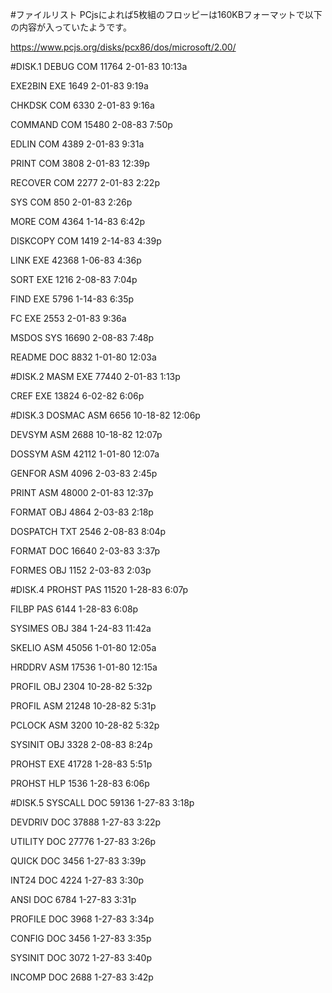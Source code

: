#ファイルリスト
PCjsによれば5枚組のフロッピーは160KBフォーマットで以下の内容が入っていたようです。

https://www.pcjs.org/disks/pcx86/dos/microsoft/2.00/

#DISK.1
DEBUG    COM    11764   2-01-83  10:13a

EXE2BIN  EXE     1649   2-01-83   9:19a

CHKDSK   COM     6330   2-01-83   9:16a

COMMAND  COM    15480   2-08-83   7:50p

EDLIN    COM     4389   2-01-83   9:31a

PRINT    COM     3808   2-01-83  12:39p

RECOVER  COM     2277   2-01-83   2:22p

SYS      COM      850   2-01-83   2:26p

MORE     COM     4364   1-14-83   6:42p

DISKCOPY COM     1419   2-14-83   4:39p

LINK     EXE    42368   1-06-83   4:36p

SORT     EXE     1216   2-08-83   7:04p

FIND     EXE     5796   1-14-83   6:35p

FC       EXE     2553   2-01-83   9:36a

MSDOS    SYS    16690   2-08-83   7:48p

README   DOC     8832   1-01-80  12:03a

#DISK.2
MASM     EXE    77440   2-01-83   1:13p

CREF     EXE    13824   6-02-82   6:06p

#DISK.3
DOSMAC   ASM     6656  10-18-82  12:06p

DEVSYM   ASM     2688  10-18-82  12:07p

DOSSYM   ASM    42112   1-01-80  12:07a

GENFOR   ASM     4096   2-03-83   2:45p

PRINT    ASM    48000   2-01-83  12:37p

FORMAT   OBJ     4864   2-03-83   2:18p

DOSPATCH TXT     2546   2-08-83   8:04p

FORMAT   DOC    16640   2-03-83   3:37p

FORMES   OBJ     1152   2-03-83   2:03p

#DISK.4
PROHST   PAS    11520   1-28-83   6:07p

FILBP    PAS     6144   1-28-83   6:08p

SYSIMES  OBJ      384   1-24-83  11:42a

SKELIO   ASM    45056   1-01-80  12:05a

HRDDRV   ASM    17536   1-01-80  12:15a

PROFIL   OBJ     2304  10-28-82   5:32p

PROFIL   ASM    21248  10-28-82   5:31p

PCLOCK   ASM     3200  10-28-82   5:32p

SYSINIT  OBJ     3328   2-08-83   8:24p

PROHST   EXE    41728   1-28-83   5:51p

PROHST   HLP     1536   1-28-83   6:06p

#DISK.5
SYSCALL  DOC    59136   1-27-83   3:18p

DEVDRIV  DOC    37888   1-27-83   3:22p

UTILITY  DOC    27776   1-27-83   3:26p

QUICK    DOC     3456   1-27-83   3:39p

INT24    DOC     4224   1-27-83   3:30p

ANSI     DOC     6784   1-27-83   3:31p

PROFILE  DOC     3968   1-27-83   3:34p

CONFIG   DOC     3456   1-27-83   3:35p

SYSINIT  DOC     3072   1-27-83   3:40p

INCOMP   DOC     2688   1-27-83   3:42p

